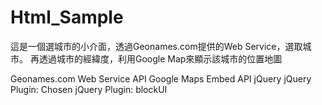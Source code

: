 # Html_Sample

這是一個選城市的小介面，透過Geonames.com提供的Web Service，選取城市。
再透過城市的經緯度，利用Google Map來顯示該城市的位置地圖

Geonames.com Web Service API
Google Maps Embed API
jQuery
jQuery Plugin: Chosen
jQuery Plugin: blockUI
